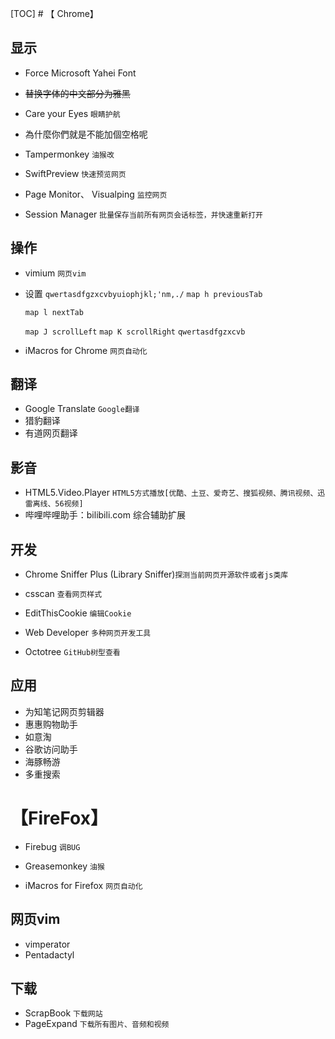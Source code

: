[TOC] # 【 Chrome】
## 显示
- Force Microsoft Yahei Font

- ~~替换字体的中文部分为雅黑~~

- Care your Eyes `眼睛护航`

- 為什麼你們就是不能加個空格呢
- Tampermonkey `油猴改`

- SwiftPreview `快速预览网页 `
-  Page Monitor、 Visualping  `监控网页`
-  Session Manager `批量保存当前所有网页会话标签，并快速重新打开`
## 操作

-  vimium `网页vim`
  - 设置
      ` qwertasdfgzxcvbyuiophjkl;'nm,./ `
      `map h previousTab`

      `map l nextTab`

      `map J scrollLeft`
      `map K scrollRight`
     ` qwertasdfgzxcvb `

- iMacros for Chrome `网页自动化`
## 翻译
-   Google Translate `Google翻译`
-  猎豹翻译
- 有道网页翻译
## 影音
- HTML5.Video.Player `HTML5方式播放[优酷、土豆、爱奇艺、搜狐视频、腾讯视频、迅雷离线、56视频]`
- 哔哩哔哩助手：bilibili.com 综合辅助扩展

## 开发
- Chrome Sniffer Plus (Library Sniffer)`探测当前网页开源软件或者js类库`

- csscan `查看网页样式`
- EditThisCookie `编辑Cookie`
- Web Developer `多种网页开发工具`
- Octotree `GitHub树型查看`
## 应用
- 为知笔记网页剪辑器
- 惠惠购物助手
- 如意淘
- 谷歌访问助手
- 海豚畅游
- 多重搜索


# 【FireFox】
+ Firebug `调BUG`

+ Greasemonkey `油猴`
+ iMacros for Firefox `网页自动化`

## 网页vim
+ vimperator
+ Pentadactyl
## 下载

+ ScrapBook `下载网站`
+ PageExpand `下载所有图片、音频和视频`

